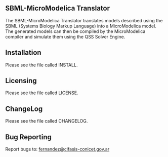 SBML-MicroModelica Translator
------------------------------

The SBML-MicroModelica Translator translates models described using the SBML
(Systems Biology Markup Language) into a MicroModelica model.  
The generated models can then be compiled by the MicroModelica compiler and 
simulate them using the QSS Solver Engine.


Installation
------------

Please see the file called INSTALL. 
			   
Licensing
---------

Please see the file called LICENSE.


ChangeLog
----------

Please see the file called CHANGELOG.

Bug Reporting
-------------

Report bugs to: fernandez@cifasis-conicet.gov.ar
